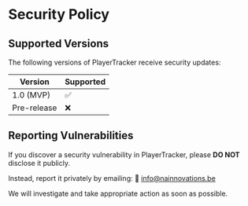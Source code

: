 # Security Policy

## Supported Versions
The following versions of PlayerTracker receive security updates:

| Version  | Supported  |
|----------|------------|
| 1.0 (MVP) | ✅ |
| Pre-release | ❌ |

## Reporting Vulnerabilities
If you discover a security vulnerability in PlayerTracker, please **DO NOT** disclose it publicly.

Instead, report it privately by emailing:
📩 info@nainnovations.be

We will investigate and take appropriate action as soon as possible.
